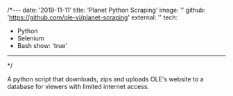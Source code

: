 /*---
date: '2019-11-11'
title: 'Planet Python Scraping'
image: ''
github: 'https://github.com/ole-vi/planet-scraping'
external: ''
tech:
  - Python
  - Selenium
  - Bash
show: 'true'
---
*/

A python script that downloads, zips and uploads OLE's website to a database for viewers with limited internet access.
